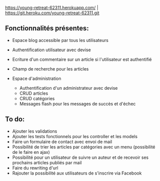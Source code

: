 https://young-retreat-62311.herokuapp.com/ |
https://git.heroku.com/young-retreat-62311.git


Fonctionnalités présentes:
------
- Espace blog accessible par tous les utilisateurs
- Authentification utilisateur avec devise
- Ecriture d'un commentaire sur un article si l'utilisateur est authentifié
- Champ de recherche pour les articles

- Espace d'administration
    - Authentification d'un administrateur avec devise
    - CRUD articles
    - CRUD catégories
    - Messages flash pour les messages de succès et d'échec
    
To do:
------
- Ajouter les validations
- Ajouter les tests fonctionnels pour les controller et les models
- Faire un formulaire de contact avec envoi de mail
- Possibilité de trier les articles par catégories avec un menu (possibilité de le faire en ajax)
- Possibilité pour un utilisateur de suivre un auteur et de recevoir ses prochains articles publiés par mail
- Faire du rewriting d'url
- Rajouter la possibilité aux utilisateurs de s'inscrire via Facebook